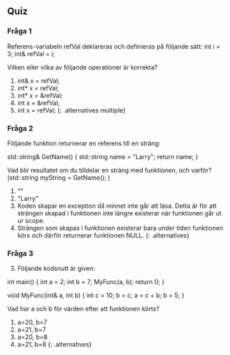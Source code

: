 ## Quiz

### Fråga 1

Referens-variabeln refVal deklareras och definieras på följande sätt:
int i = 3;
int& refVal = i;

Vilken eller vilka av följande operationer är korrekta?

1. int& x = refVal;
2. int&#42; x = refVal;
3. int&#42; x = &refVal;
4. int x = &refVal;
5. int x = refVal; 
{: .alternatives multiple}

### Fråga 2

Följande funktion returnerar en referens till en sträng:

std::string& GetName()
{
	std::string name = "Larry";
	return name;
}

Vad blir resultatet om du tilldelar en sträng med funktionen, och varför?
(std::string myString = GetName(); )

1. ""
2. "Larry"
3. Koden skapar en exception då minnet inte går att läsa. Detta är för att strängen skapad i funktionen inte längre existerar när funktionen går ut ur scope.
4. Strängen som skapas i funktionen existerar bara under tiden funktionen körs och därför returnerar funktionen NULL.
{: .alternatives}


### Fråga 3

3)	Följande kodsnutt är given:

int main()
{
	int a = 2;
	int b = 7;
	MyFunc(a, b);
	return 0;
}

void MyFunc(int& a, int b)
{
	int c = 10;
	b = c;
	a = c + b;
	b = 5;
}

Vad har a och b för värden efter att funktionen körts?

1. a=20, b=7
2. a=21, b=7
3. a=20, b=8
4. a=21, b=8
{: .alternatives}